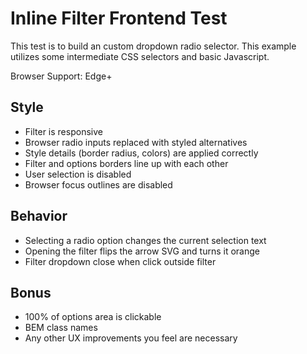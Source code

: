 # Inline Filter Frontend Test

This test is to build an custom dropdown radio selector. This example utilizes some intermediate CSS selectors and basic Javascript.

Browser Support: Edge+

## Style
- Filter is responsive
- Browser radio inputs replaced with styled alternatives
- Style details (border radius, colors) are applied correctly
- Filter and options borders line up with each other
- User selection is disabled
- Browser focus outlines are disabled

## Behavior
- Selecting a radio option changes the current selection text
- Opening the filter flips the arrow SVG and turns it orange
- Filter dropdown close when click outside filter

## Bonus
- 100% of options area is clickable
- BEM class names
- Any other UX improvements you feel are necessary

